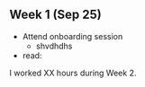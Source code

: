 ## Week 1 (Sep 25)  

- Attend onboarding session
  - shvdhdhs
- read:





I worked XX hours during Week 2.
